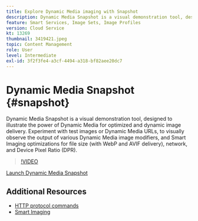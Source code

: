 ```yaml
---
title: Explore Dynamic Media imaging with Snapshot
description: Dynamic Media Snapshot is a visual demonstration tool, designed to illustrate the power of Dynamic Media for optimized and dynamic image delivery.
feature: Smart Services, Image Sets, Image Profiles
version: Cloud Service
kt: 13269
thumbnail: 3419421.jpeg
topic: Content Management
role: User
level: Intermediate
exl-id: 3f2f3fe4-a3cf-4494-a318-bf82aee20dc7
---
```

# Dynamic Media Snapshot {#snapshot}

Dynamic Media Snapshot is a visual demonstration tool, designed to illustrate the power of Dynamic Media for optimized and dynamic image delivery. Experiment with test images or Dynamic Media URLs, to visually observe the output of various Dynamic Media image modifiers, and Smart Imaging optimizations for file size (with WebP and AVIF delivery), network, and Device Pixel Ratio (DPR).

>[!VIDEO](https://video.tv.adobe.com/v/3419421/?learn=on)

<a href="https://snapshot.scene7.com/" class="spectrum-Button spectrum-Button--primary spectrum-Button--sizeM">
  <span class="spectrum-Button-label has-no-wrap has-text-weight-bold">Launch Dynamic Media Snapshot</span>
</a>

## Additional Resources

* [HTTP protocol commands](https://experienceleague.adobe.com/docs/dynamic-media-developer-resources/image-serving-api/image-serving-api/http-protocol-reference/command-reference/c-command-reference.html)
* [Smart Imaging](https://experienceleague.adobe.com/docs/experience-manager-cloud-service/content/assets/dynamicmedia/imaging-faq.html)
